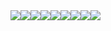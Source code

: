 <div style="display: flex; flex-wrap: wrap">
  <img src="https://img.shields.io/badge/Next.js-black?logo=nextdotjs" />
  <img src="https://img.shields.io/badge/Tailwind%20CSS-%2306B6D4?logo=tailwindcss&logoColor=white" />
  <br /> 
  <img src="https://img.shields.io/badge/C%2B%2B-%2300599C?logo=cplusplus" />
  <img src="https://img.shields.io/badge/MySQL-%234479A1?logo=mysql&logoColor=white" />
  <img src="https://img.shields.io/badge/Python-%233776AB?logo=python&logoColor=white" />
  <img src="https://img.shields.io/badge/Lua-%232C2D72?logo=lua" />
  <br />
  <img src="https://img.shields.io/badge/HTML5-%23E34F26?logo=html5&logoColor=white" />
  <img src="https://img.shields.io/badge/CSS-%23663399?logo=css" />
  <img src="https://img.shields.io/badge/JavaScript-%23F7DF1E?logo=javascript&logoColor=black" />
</div>
